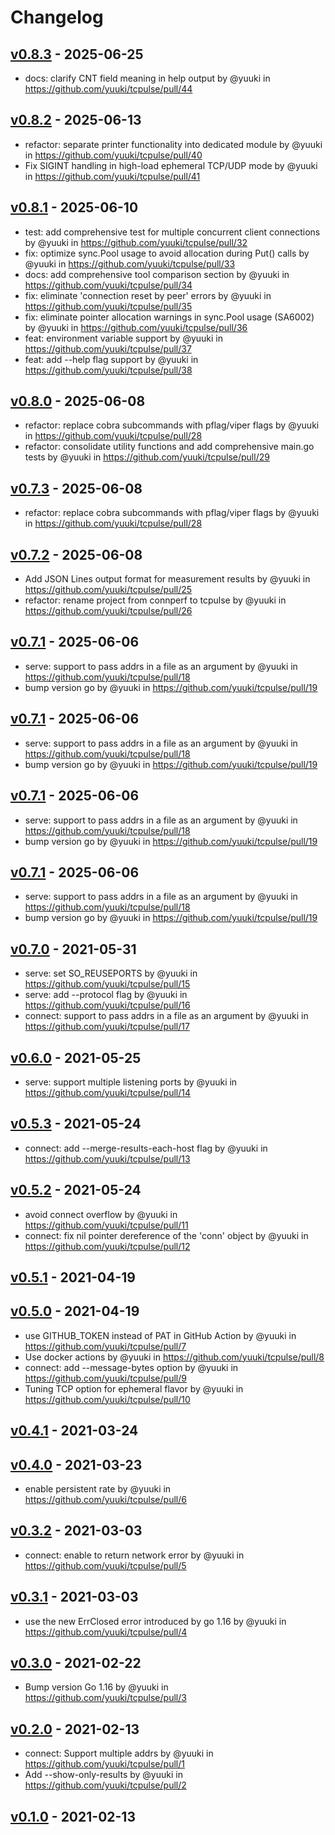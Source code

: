 # Changelog

## [v0.8.3](https://github.com/yuuki/tcpulse/compare/v0.8.2...v0.8.3) - 2025-06-25
- docs: clarify CNT field meaning in help output by @yuuki in https://github.com/yuuki/tcpulse/pull/44

## [v0.8.2](https://github.com/yuuki/tcpulse/compare/v0.8.1...v0.8.2) - 2025-06-13
- refactor: separate printer functionality into dedicated module by @yuuki in https://github.com/yuuki/tcpulse/pull/40
- Fix SIGINT handling in high-load ephemeral TCP/UDP mode by @yuuki in https://github.com/yuuki/tcpulse/pull/41

## [v0.8.1](https://github.com/yuuki/tcpulse/compare/v0.8.0...v0.8.1) - 2025-06-10
- test: add comprehensive test for multiple concurrent client connections by @yuuki in https://github.com/yuuki/tcpulse/pull/32
- fix: optimize sync.Pool usage to avoid allocation during Put() calls by @yuuki in https://github.com/yuuki/tcpulse/pull/33
- docs: add comprehensive tool comparison section by @yuuki in https://github.com/yuuki/tcpulse/pull/34
- fix: eliminate 'connection reset by peer' errors by @yuuki in https://github.com/yuuki/tcpulse/pull/35
- fix: eliminate pointer allocation warnings in sync.Pool usage (SA6002) by @yuuki in https://github.com/yuuki/tcpulse/pull/36
- feat: environment variable support by @yuuki in https://github.com/yuuki/tcpulse/pull/37
- feat: add --help flag support by @yuuki in https://github.com/yuuki/tcpulse/pull/38

## [v0.8.0](https://github.com/yuuki/tcpulse/compare/v0.7.2...v0.8.0) - 2025-06-08
- refactor: replace cobra subcommands with pflag/viper flags by @yuuki in https://github.com/yuuki/tcpulse/pull/28
- refactor: consolidate utility functions and add comprehensive main.go tests by @yuuki in https://github.com/yuuki/tcpulse/pull/29

## [v0.7.3](https://github.com/yuuki/tcpulse/compare/v0.7.2...v0.7.3) - 2025-06-08
- refactor: replace cobra subcommands with pflag/viper flags by @yuuki in https://github.com/yuuki/tcpulse/pull/28

## [v0.7.2](https://github.com/yuuki/tcpulse/compare/v0.7.1...v0.7.2) - 2025-06-08
- Add JSON Lines output format for measurement results by @yuuki in https://github.com/yuuki/tcpulse/pull/25
- refactor: rename project from connperf to tcpulse by @yuuki in https://github.com/yuuki/tcpulse/pull/26

## [v0.7.1](https://github.com/yuuki/tcpulse/compare/v0.7.0...v0.7.1) - 2025-06-06
- serve: support to pass addrs in a file as an argument by @yuuki in https://github.com/yuuki/tcpulse/pull/18
- bump version go by @yuuki in https://github.com/yuuki/tcpulse/pull/19

## [v0.7.1](https://github.com/yuuki/tcpulse/compare/v0.7.0...v0.7.1) - 2025-06-06
- serve: support to pass addrs in a file as an argument by @yuuki in https://github.com/yuuki/tcpulse/pull/18
- bump version go by @yuuki in https://github.com/yuuki/tcpulse/pull/19

## [v0.7.1](https://github.com/yuuki/tcpulse/compare/v0.7.0...v0.7.1) - 2025-06-06
- serve: support to pass addrs in a file as an argument by @yuuki in https://github.com/yuuki/tcpulse/pull/18
- bump version go by @yuuki in https://github.com/yuuki/tcpulse/pull/19

## [v0.7.1](https://github.com/yuuki/tcpulse/compare/v0.7.0...v0.7.1) - 2025-06-06
- serve: support to pass addrs in a file as an argument by @yuuki in https://github.com/yuuki/tcpulse/pull/18
- bump version go by @yuuki in https://github.com/yuuki/tcpulse/pull/19

## [v0.7.0](https://github.com/yuuki/tcpulse/compare/v0.6.0...v0.7.0) - 2021-05-31
- serve: set SO_REUSEPORTS by @yuuki in https://github.com/yuuki/tcpulse/pull/15
- serve: add --protocol flag by @yuuki in https://github.com/yuuki/tcpulse/pull/16
- connect: support to pass addrs in a file as an argument by @yuuki in https://github.com/yuuki/tcpulse/pull/17

## [v0.6.0](https://github.com/yuuki/tcpulse/compare/v0.5.3...v0.6.0) - 2021-05-25
- serve: support multiple listening ports by @yuuki in https://github.com/yuuki/tcpulse/pull/14

## [v0.5.3](https://github.com/yuuki/tcpulse/compare/v0.5.2...v0.5.3) - 2021-05-24
- connect: add --merge-results-each-host flag by @yuuki in https://github.com/yuuki/tcpulse/pull/13

## [v0.5.2](https://github.com/yuuki/tcpulse/compare/v0.5.1...v0.5.2) - 2021-05-24
- avoid connect overflow by @yuuki in https://github.com/yuuki/tcpulse/pull/11
- connect: fix nil pointer dereference of the 'conn' object by @yuuki in https://github.com/yuuki/tcpulse/pull/12

## [v0.5.1](https://github.com/yuuki/tcpulse/compare/v0.5.0...v0.5.1) - 2021-04-19

## [v0.5.0](https://github.com/yuuki/tcpulse/compare/v0.4.1...v0.5.0) - 2021-04-19
- use GITHUB_TOKEN instead of PAT in GitHub Action by @yuuki in https://github.com/yuuki/tcpulse/pull/7
- Use docker actions by @yuuki in https://github.com/yuuki/tcpulse/pull/8
- connect: add --message-bytes option by @yuuki in https://github.com/yuuki/tcpulse/pull/9
- Tuning TCP option for ephemeral flavor by @yuuki in https://github.com/yuuki/tcpulse/pull/10

## [v0.4.1](https://github.com/yuuki/tcpulse/compare/v0.4.0...v0.4.1) - 2021-03-24

## [v0.4.0](https://github.com/yuuki/tcpulse/compare/v0.3.2...v0.4.0) - 2021-03-23
- enable persistent rate by @yuuki in https://github.com/yuuki/tcpulse/pull/6

## [v0.3.2](https://github.com/yuuki/tcpulse/compare/v0.3.1...v0.3.2) - 2021-03-03
- connect: enable to return network error by @yuuki in https://github.com/yuuki/tcpulse/pull/5

## [v0.3.1](https://github.com/yuuki/tcpulse/compare/v0.3.0...v0.3.1) - 2021-03-03
- use the new ErrClosed error introduced by go 1.16 by @yuuki in https://github.com/yuuki/tcpulse/pull/4

## [v0.3.0](https://github.com/yuuki/tcpulse/compare/v0.2.0...v0.3.0) - 2021-02-22
- Bump version Go 1.16 by @yuuki in https://github.com/yuuki/tcpulse/pull/3

## [v0.2.0](https://github.com/yuuki/tcpulse/compare/v0.1.0...v0.2.0) - 2021-02-13
- connect: Support multiple addrs by @yuuki in https://github.com/yuuki/tcpulse/pull/1
- Add --show-only-results by @yuuki in https://github.com/yuuki/tcpulse/pull/2

## [v0.1.0](https://github.com/yuuki/tcpulse/commits/v0.1.0) - 2021-02-13

